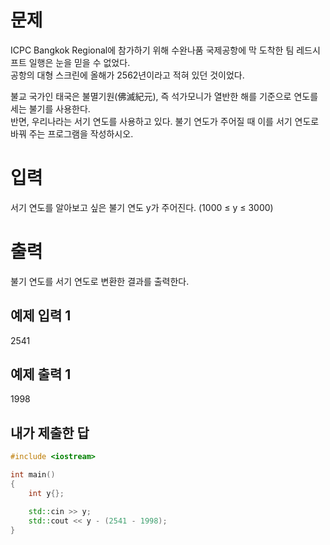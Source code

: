 문제
======
ICPC Bangkok Regional에 참가하기 위해 수완나품 국제공항에 막 도착한 팀 레드시프트 일행은 눈을 믿을 수 없었다.    
공항의 대형 스크린에 올해가 2562년이라고 적혀 있던 것이었다.   

불교 국가인 태국은 불멸기원(佛滅紀元), 즉 석가모니가 열반한 해를 기준으로 연도를 세는 불기를 사용한다.    
반면, 우리나라는 서기 연도를 사용하고 있다. 불기 연도가 주어질 때 이를 서기 연도로 바꿔 주는 프로그램을 작성하시오.

입력
====
서기 연도를 알아보고 싶은 불기 연도 y가 주어진다. (1000 ≤ y ≤ 3000)

출력
====
불기 연도를 서기 연도로 변환한 결과를 출력한다.

예제 입력 1
-----
2541

예제 출력 1
-----
1998

내가 제출한 답
------

```cpp
#include <iostream>

int main()
{
	int y{};

	std::cin >> y;
	std::cout << y - (2541 - 1998);
}
```
